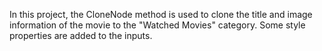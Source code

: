 In this project, the CloneNode method is used to clone the title and image information of the movie to the "Watched Movies" category. Some style properties are added to the inputs.
